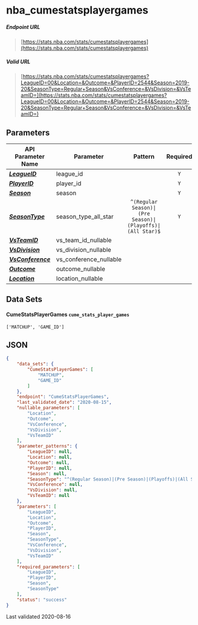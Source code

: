 # nba_cumestatsplayergames

##### Endpoint URL
>[https://stats.nba.com/stats/cumestatsplayergames](https://stats.nba.com/stats/cumestatsplayergames)

##### Valid URL
>[https://stats.nba.com/stats/cumestatsplayergames?LeagueID=00&Location=&Outcome=&PlayerID=2544&Season=2019-20&SeasonType=Regular+Season&VsConference=&VsDivision=&VsTeamID=](https://stats.nba.com/stats/cumestatsplayergames?LeagueID=00&Location=&Outcome=&PlayerID=2544&Season=2019-20&SeasonType=Regular+Season&VsConference=&VsDivision=&VsTeamID=)

## Parameters
API Parameter Name | Parameter | Pattern | Required | Nullable
------------ | ------------ | :-----------: | :---: | :---:
[_**LeagueID**_](https://hoopR.sportsdataverse.org/docs/NBA/parameters#LeagueID) | league_id |  | `Y` |  | 
[_**PlayerID**_](https://hoopR.sportsdataverse.org/docs/NBA/parameters#PlayerID) | player_id |  | `Y` |  | 
[_**Season**_](https://hoopR.sportsdataverse.org/docs/NBA/parameters#Season) | season |  | `Y` |  | 
[_**SeasonType**_](https://hoopR.sportsdataverse.org/docs/NBA/parameters#SeasonType) | season_type_all_star | `^(Regular Season)\|(Pre Season)\|(Playoffs)\|(All Star)$` | `Y` |  | 
[_**VsTeamID**_](https://hoopR.sportsdataverse.org/docs/NBA/parameters#VsTeamID) | vs_team_id_nullable |  |  | `Y` | 
[_**VsDivision**_](https://hoopR.sportsdataverse.org/docs/NBA/parameters#VsDivision) | vs_division_nullable |  |  | `Y` | 
[_**VsConference**_](https://hoopR.sportsdataverse.org/docs/NBA/parameters#VsConference) | vs_conference_nullable |  |  | `Y` | 
[_**Outcome**_](https://hoopR.sportsdataverse.org/docs/NBA/parameters#Outcome) | outcome_nullable |  |  | `Y` | 
[_**Location**_](https://hoopR.sportsdataverse.org/docs/NBA/parameters#Location) | location_nullable |  |  | `Y` | 

## Data Sets
#### CumeStatsPlayerGames `cume_stats_player_games`
```text
['MATCHUP', 'GAME_ID']
```


## JSON
```json
{
    "data_sets": {
        "CumeStatsPlayerGames": [
            "MATCHUP",
            "GAME_ID"
        ]
    },
    "endpoint": "CumeStatsPlayerGames",
    "last_validated_date": "2020-08-15",
    "nullable_parameters": [
        "Location",
        "Outcome",
        "VsConference",
        "VsDivision",
        "VsTeamID"
    ],
    "parameter_patterns": {
        "LeagueID": null,
        "Location": null,
        "Outcome": null,
        "PlayerID": null,
        "Season": null,
        "SeasonType": "^(Regular Season)|(Pre Season)|(Playoffs)|(All Star)$",
        "VsConference": null,
        "VsDivision": null,
        "VsTeamID": null
    },
    "parameters": [
        "LeagueID",
        "Location",
        "Outcome",
        "PlayerID",
        "Season",
        "SeasonType",
        "VsConference",
        "VsDivision",
        "VsTeamID"
    ],
    "required_parameters": [
        "LeagueID",
        "PlayerID",
        "Season",
        "SeasonType"
    ],
    "status": "success"
}
```

Last validated 2020-08-16
